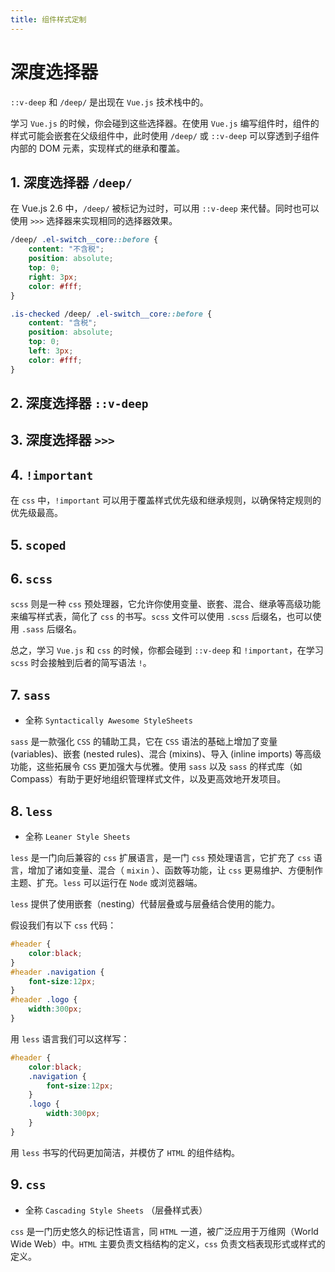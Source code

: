 ```yaml
---
title: 组件样式定制
---
```

# 深度选择器

`::v-deep` 和 `/deep/` 是出现在 `Vue.js` 技术栈中的。

学习 `Vue.js` 的时候，你会碰到这些选择器。在使用 `Vue.js` 编写组件时，组件的样式可能会嵌套在父级组件中，此时使用 `/deep/` 或 `::v-deep` 可以穿透到子组件内部的 DOM 元素，实现样式的继承和覆盖。

## 1. 深度选择器 `/deep/`

在 Vue.js 2.6 中，`/deep/` 被标记为过时，可以用 `::v-deep` 来代替。同时也可以使用 `>>>` 选择器来实现相同的选择器效果。

```css
/deep/ .el-switch__core::before {
	content: "不含税";
	position: absolute;
	top: 0;
	right: 3px;
	color: #fff;
}

.is-checked /deep/ .el-switch__core::before {
	content: "含税";
	position: absolute;
	top: 0;
	left: 3px;
	color: #fff;
}
```

## 2. 深度选择器 `::v-deep`

## 3. 深度选择器 `>>>`

## 4. `!important`

在 `css` 中，`!important` 可以用于覆盖样式优先级和继承规则，以确保特定规则的优先级最高。

## 5. `scoped`

## 6. `scss`

`scss` 则是一种 `css` 预处理器，它允许你使用变量、嵌套、混合、继承等高级功能来编写样式表，简化了 `css` 的书写。`scss` 文件可以使用 `.scss` 后缀名，也可以使用 `.sass` 后缀名。

总之，学习 `Vue.js` 和 `css` 的时候，你都会碰到 `::v-deep` 和 `!important`，在学习 `scss` 时会接触到后者的简写语法 `!`。

## 7. `sass`

* 全称 `Syntactically Awesome StyleSheets` 

`sass` 是一款强化 `CSS` 的辅助工具，它在 `CSS` 语法的基础上增加了变量 (variables)、嵌套 (nested rules)、混合 (mixins)、导入 (inline imports) 等高级功能，这些拓展令 `CSS` 更加强大与优雅。使用 `sass` 以及 `sass` 的样式库（如 Compass）有助于更好地组织管理样式文件，以及更高效地开发项目。

## 8. `less`

* 全称 `Leaner Style Sheets`

`less` 是一门向后兼容的 `css` 扩展语言，是一门 `css` 预处理语言，它扩充了 `css` 语言，增加了诸如变量、混合（ `mixin` ）、函数等功能，让 `css` 更易维护、方便制作主题、扩充。`less` 可以运行在 `Node` 或浏览器端。

`less` 提供了使用嵌套（nesting）代替层叠或与层叠结合使用的能力。

假设我们有以下 `css` 代码：
```css
#header {
    color:black;
}
#header .navigation {
    font-size:12px;
}
#header .logo {
    width:300px;
}
```

用 `less` 语言我们可以这样写：

```css
#header {
    color:black;
    .navigation {
        font-size:12px;
    }
    .logo {
        width:300px;
    }
}
```

用 `less` 书写的代码更加简洁，并模仿了 `HTML` 的组件结构。

## 9. `css`
* 全称 `Cascading Style Sheets` （层叠样式表）

`css` 是一门历史悠久的标记性语言，同 `HTML` 一道，被广泛应用于万维网（World Wide Web）中。`HTML` 主要负责文档结构的定义，`css` 负责文档表现形式或样式的定义。
